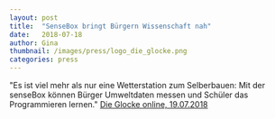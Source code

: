 ```yaml
---
layout: post
title:  "SenseBox bringt Bürgern Wissenschaft nah"
date:   2018-07-18
author: Gina
thumbnail: /images/press/logo_die_glocke.png
categories: press
---
```

"Es ist viel mehr als nur eine Wetterstation zum Selberbauen: Mit der senseBox können Bürger Umweltdaten messen und Schüler das Programmieren lernen."
<a href="http://www.die-glocke.de/lokalnachrichten/regionales/Sensebox-bringt-Buergern-Wissenschaft-nah-6b61dcd6-6e84-449d-95c8-3ff0d6bf4d46-ds">Die Glocke online, 19.07.2018</a>
